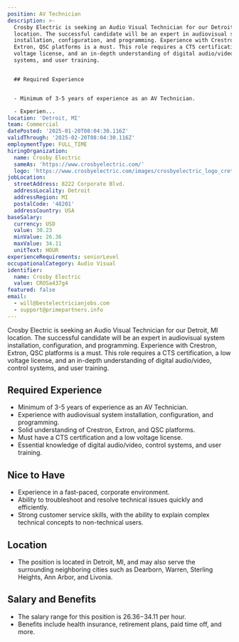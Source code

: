 ```yaml
---
position: AV Technician
description: >-
  Crosby Electric is seeking an Audio Visual Technician for our Detroit, MI
  location. The successful candidate will be an expert in audiovisual system
  installation, configuration, and programming. Experience with Crestron,
  Extron, QSC platforms is a must. This role requires a CTS certification, a low
  voltage license, and an in-depth understanding of digital audio/video, control
  systems, and user training.


  ## Required Experience


  - Minimum of 3-5 years of experience as an AV Technician.

  - Experien...
location: 'Detroit, MI'
team: Commercial
datePosted: '2025-01-20T08:04:30.116Z'
validThrough: '2025-02-20T08:04:30.116Z'
employmentType: FULL_TIME
hiringOrganization:
  name: Crosby Electric
  sameAs: 'https://www.crosbyelectric.com/'
  logo: 'https://www.crosbyelectric.com/images/crosbyelectric_logo_crete.png'
jobLocation:
  streetAddress: 8222 Corporate Blvd.
  addressLocality: Detroit
  addressRegion: MI
  postalCode: '48201'
  addressCountry: USA
baseSalary:
  currency: USD
  value: 30.23
  minValue: 26.36
  maxValue: 34.11
  unitText: HOUR
experienceRequirements: seniorLevel
occupationalCategory: Audio Visual
identifier:
  name: Crosby Electric
  value: CROSa437g4
featured: false
email:
  - will@bestelectricianjobs.com
  - support@primepartners.info
---
```




Crosby Electric is seeking an Audio Visual Technician for our Detroit, MI location. The successful candidate will be an expert in audiovisual system installation, configuration, and programming. Experience with Crestron, Extron, QSC platforms is a must. This role requires a CTS certification, a low voltage license, and an in-depth understanding of digital audio/video, control systems, and user training.

## Required Experience

- Minimum of 3-5 years of experience as an AV Technician.
- Experience with audiovisual system installation, configuration, and programming.
- Solid understanding of Crestron, Extron, and QSC platforms.
- Must have a CTS certification and a low voltage license.
- Essential knowledge of digital audio/video, control systems, and user training.

## Nice to Have

- Experience in a fast-paced, corporate environment.
- Ability to troubleshoot and resolve technical issues quickly and efficiently.
- Strong customer service skills, with the ability to explain complex technical concepts to non-technical users.

## Location

- The position is located in Detroit, MI, and may also serve the surrounding neighboring cities such as Dearborn, Warren, Sterling Heights, Ann Arbor, and Livonia.

## Salary and Benefits

- The salary range for this position is $26.36-$34.11 per hour.
- Benefits include health insurance, retirement plans, paid time off, and more.
